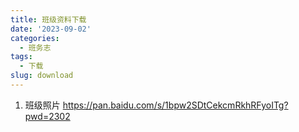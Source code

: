 ```yaml
---
title: 班级资料下载
date: '2023-09-02'
categories:
  - 班务志
tags:
  - 下载
slug: download
---
```



1. 班级照片  https://pan.baidu.com/s/1bpw2SDtCekcmRkhRFyoITg?pwd=2302 